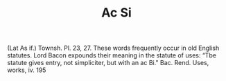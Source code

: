 ---
title: Ac Si
letter: A
permalink: "/definitions/bld-ac-si.html"
body: '(Lat As if.) Townsh. Pl. 23, 27. These words frequently occur in old English
  statutes. Lord Bacon expounds their meaning in the statute of uses: “Tbe statute
  gives entry, not simpliciter, but with an ac Bi." Bac. Rend. Uses, works, iv. 195'
published_at: '2018-07-07'
source: Black's Law Dictionary 2nd Ed (1910)
layout: post
---